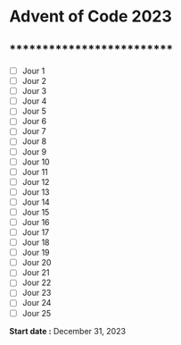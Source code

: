 # Advent of Code 2023

## *************************

- [ ] Jour 1 
- [ ] Jour 2 
- [ ] Jour 3 
- [ ] Jour 4 
- [ ] Jour 5 
- [ ] Jour 6 
- [ ] Jour 7 
- [ ] Jour 8 
- [ ] Jour 9 
- [ ] Jour 10 
- [ ] Jour 11 
- [ ] Jour 12 
- [ ] Jour 13 
- [ ] Jour 14 
- [ ] Jour 15
- [ ] Jour 16
- [ ] Jour 17
- [ ] Jour 18
- [ ] Jour 19
- [ ] Jour 20
- [ ] Jour 21
- [ ] Jour 22
- [ ] Jour 23
- [ ] Jour 24
- [ ] Jour 25

**Start date :** December 31, 2023
